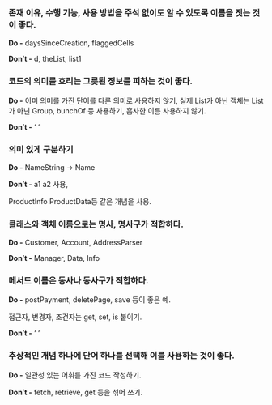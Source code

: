 
### 존재 이유, 수행 기능, 사용 방법을 주석 없이도 알 수 있도록 이름을 짓는 것이 좋다.

**Do -** daysSinceCreation, flaggedCells

**Don’t -** d, theList, list1


### 코드의 의미를 흐리는 그릇된 정보를 피하는 것이 좋다.

**Do -** 이미 의미를 가진 단어를 다른 의미로 사용하지 않기, 실제 List가 아닌 객체는 List가 아닌 Group, bunchOf 등 사용하기, 흡사한 이름 사용하지 않기.

**Don’t -** ‘ ‘


### 의미 있게 구분하기

**Do -** NameString -> Name

**Don’t -**  a1 a2 사용,

ProductInfo ProductData등 같은 개념을 사용.


### 클래스와 객체 이름으로는 명사, 명사구가 적합하다.

**Do -** Customer, Account, AddressParser

**Don’t -** Manager, Data, Info


### 메서드 이름은 동사나 동사구가 적합하다.

**Do -** postPayment, deletePage, save 등이 좋은 예.

접근자, 변경자, 조건자는 get, set, is 붙이기.

**Don’t -** ‘ ‘


### 추상적인 개념 하나에 단어 하나를 선택해 이를 사용하는 것이 좋다.

**Do -** 일관성 있는 어휘를 가진 코드 작성하기.

**Don’t -** fetch, retrieve, get 등을 섞어 쓰기.







